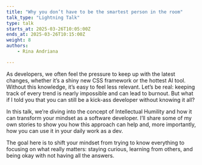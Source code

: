 ```yaml
---
title: "Why you don’t have to be the smartest person in the room"
talk_type: "Lightning Talk"
type: talk
starts_at: 2025-03-26T10:05:00Z
ends_at: 2025-03-26T10:15:00Z
weight: 8
authors:
    - Rina Andriana

---
```

As developers, we often feel the pressure to keep up with the latest changes, whether it’s a shiny new CSS framework or the hottest AI tool. Without this knowledge, it’s easy to feel less relevant. Let’s be real: keeping track of every trend is nearly impossible and can lead to burnout. But what if I told you that you can still be a kick-ass developer without knowing it all?

In this talk, we’re diving into the concept of Intellectual Humility and how it can transform your mindset as a software developer. I’ll share some of my own stories to show you how this approach can help and, more importantly, how you can use it in your daily work as a dev.

The goal here is to shift your mindset from trying to know everything to focusing on what really matters: staying curious, learning from others, and being okay with not having all the answers.
